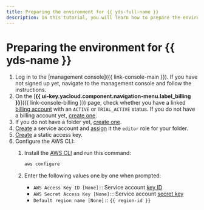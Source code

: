 ```yaml
---
title: Preparing the environment for {{ yds-full-name }}
description: In this tutorial, you will learn how to prepare the environment for {{ yds-name }}.
---
```


# Preparing the environment for {{ yds-name }}

1. Log in to the [management console]({{ link-console-main }}). If you have not signed up yet, navigate to the management console and follow the instructions.
1. On the [**{{ ui-key.yacloud.component.navigation-menu.label_billing }}**]({{ link-console-billing }}) page, check whether you have a linked [billing account](../../billing/concepts/billing-account.md) with an `ACTIVE` or `TRIAL_ACTIVE` status. If you do not have a billing account yet, [create one](../../billing/quickstart/index.md#create_billing_account).
1. If you do not have a folder yet, [create one](../../resource-manager/operations/folder/create.md).
1. [Create](../../iam/operations/sa/create.md) a service account and [assign](../../iam/operations/sa/assign-role-for-sa.md) it the `editor` role for your folder.
1. [Create](../../iam/operations/authentication/manage-access-keys.md#create-access-key) a static access key.
1. Configure the AWS CLI:
    1. Install the [AWS CLI](https://docs.aws.amazon.com/cli/latest/userguide/cli-configure-files.html) and run this command:

        ```bash
        aws configure
        ```

    1. Enter the following values one by one when prompted:

        * `AWS Access Key ID [None]:`: Service account [key ID](../../iam/concepts/authorization/access-key.md)
        * `AWS Secret Access Key [None]:`: Service account [secret key](../../iam/concepts/authorization/access-key.md)
        * `Default region name [None]:`: `{{ region-id }}`
